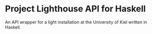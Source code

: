 # Project Lighthouse API for Haskell
An API wrapper for a light installation at the University of Kiel written in Haskell.
